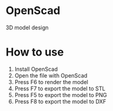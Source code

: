 # OpenScad
3D model design

# How to use
1. Install OpenScad
2. Open the file with OpenScad
3. Press F6 to render the model
4. Press F7 to export the model to STL
5. Press F5 to export the model to PNG
6. Press F8 to export the model to DXF
